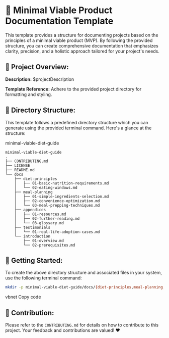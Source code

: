 # 📘 Minimal Viable Product Documentation Template

This template provides a structure for documenting projects based on the principles of a minimal viable product (MVP). By following the provided structure, you can create comprehensive documentation that emphasizes clarity, precision, and a holistic approach tailored for your project's needs.

## 🌟 Project Overview:

**Description:** $projectDescription

**Template Reference:** Adhere to the provided project directory for formatting and styling.

## 📁 Directory Structure:

This template follows a predefined directory structure which you can generate using the provided terminal command. Here's a glance at the structure:

minimal-viable-diet-guide
```plaintext
minimal-viable-diet-guide 
.
├── CONTRIBUTING.md
├── LICENSE
├── README.md
└── docs
    ├── diet-principles
    │   ├── 01-basic-nutrition-requirements.md
    │   └── 02-eating-windows.md
    ├── meal-planning
    │   ├── 01-simple-ingredients-selection.md
    │   ├── 02-convenience-optimization.md
    │   └── 03-meal-prepping-techniques.md
    ├── appendices
    │   ├── 01-resources.md
    │   ├── 02-further-reading.md
    │   └── 03-glossary.md
    ├── testimonials
    │   └── 01-real-life-adoption-cases.md
    └── introduction
        ├── 01-overview.md
        └── 02-prerequisites.md
```

## 🚀 Getting Started:

To create the above directory structure and associated files in your system, use the following terminal command:

```bash
mkdir -p minimal-viable-diet-guide/docs/{diet-principles,meal-planning,appendices,testimonials,introduction} && touch minimal-viable-diet-guide/{CONTRIBUTING.md,LICENSE,README.md} minimal-viable-diet-guide/docs/diet-principles/{01-basic-nutrition-requirements.md,02-eating-windows.md} minimal-viable-diet-guide/docs/meal-planning/{01-simple-ingredients-selection.md,02-convenience-optimization.md,03-meal-prepping-techniques.md} minimal-viable-diet-guide/docs/appendices/{01-resources.md,02-further-reading.md,03-glossary.md} minimal-viable-diet-guide/docs/testimonials/01-real-life-adoption-cases.md minimal-viable-diet-guide/docs/introduction/{01-overview.md,02-prerequisites.md}
```


vbnet
Copy code

## 👥 Contribution:

Please refer to the `CONTRIBUTING.md` for details on how to contribute to this project. Your feedback and contributions are valued! ❤️
